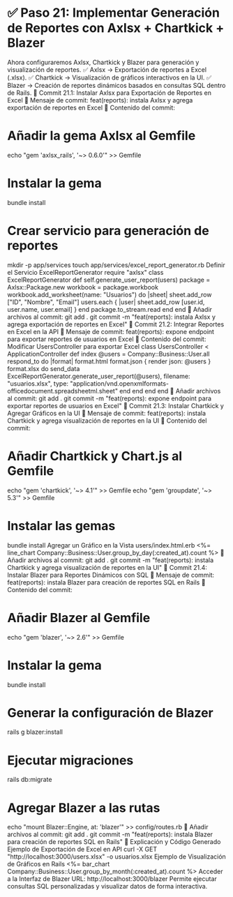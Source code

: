 # ✅ Paso 21: Implementar Generación de Reportes con Axlsx + Chartkick + Blazer

Ahora configuraremos Axlsx, Chartkick y Blazer para generación y visualización de reportes.
✅ Axlsx → Exportación de reportes a Excel (.xlsx).
✅ Chartkick → Visualización de gráficos interactivos en la UI.
✅ Blazer → Creación de reportes dinámicos basados en consultas SQL dentro de Rails.
📌 Commit 21.1: Instalar Axlsx para Exportación de Reportes en Excel
🔹 Mensaje de commit:
feat(reports): instala Axlsx y agrega exportación de reportes en Excel
🔹 Contenido del commit:
# Añadir la gema Axlsx al Gemfile
echo "gem 'axlsx_rails', '~> 0.6.0'" >> Gemfile
# Instalar la gema
bundle install
# Crear servicio para generación de reportes
mkdir -p app/services
touch app/services/excel_report_generator.rb
Definir el Servicio ExcelReportGenerator
require "axlsx"
class ExcelReportGenerator
def self.generate_user_report(users)
package = Axlsx::Package.new
workbook = package.workbook
    workbook.add_worksheet(name: "Usuarios") do |sheet|
      sheet.add_row ["ID", "Nombre", "Email"]
      users.each { |user| sheet.add_row [user.id, user.name, user.email] }
    end
    package.to_stream.read
end
end
🔹 Añadir archivos al commit:
git add .
git commit -m "feat(reports): instala Axlsx y agrega exportación de reportes en Excel"
📌 Commit 21.2: Integrar Reportes en Excel en la API
🔹 Mensaje de commit:
feat(reports): expone endpoint para exportar reportes de usuarios en Excel
🔹 Contenido del commit:
Modificar UsersController para exportar Excel
class UsersController < ApplicationController
def index
@users = Company::Business::User.all
    respond_to do |format|
      format.html
      format.json { render json: @users }
      format.xlsx do
        send_data ExcelReportGenerator.generate_user_report(@users),
                  filename: "usuarios.xlsx",
                  type: "application/vnd.openxmlformats-officedocument.spreadsheetml.sheet"
      end
    end
end
end
🔹 Añadir archivos al commit:
git add .
git commit -m "feat(reports): expone endpoint para exportar reportes de usuarios en Excel"
📌 Commit 21.3: Instalar Chartkick y Agregar Gráficos en la UI
🔹 Mensaje de commit:
feat(reports): instala Chartkick y agrega visualización de reportes en la UI
🔹 Contenido del commit:
# Añadir Chartkick y Chart.js al Gemfile
echo "gem 'chartkick', '~> 4.1'" >> Gemfile
echo "gem 'groupdate', '~> 5.3'" >> Gemfile
# Instalar las gemas
bundle install
Agregar un Gráfico en la Vista users/index.html.erb
<%= line_chart Company::Business::User.group_by_day(:created_at).count %>
🔹 Añadir archivos al commit:
git add .
git commit -m "feat(reports): instala Chartkick y agrega visualización de reportes en la UI"
📌 Commit 21.4: Instalar Blazer para Reportes Dinámicos con SQL
🔹 Mensaje de commit:
feat(reports): instala Blazer para creación de reportes SQL en Rails
🔹 Contenido del commit:
# Añadir Blazer al Gemfile
echo "gem 'blazer', '~> 2.6'" >> Gemfile
# Instalar la gema
bundle install
# Generar la configuración de Blazer
rails g blazer:install
# Ejecutar migraciones
rails db:migrate
# Agregar Blazer a las rutas
echo "mount Blazer::Engine, at: 'blazer'" >> config/routes.rb
🔹 Añadir archivos al commit:
git add .
git commit -m "feat(reports): instala Blazer para creación de reportes SQL en Rails"
📝 Explicación y Código Generado
Ejemplo de Exportación de Excel en API
curl -X GET "http://localhost:3000/users.xlsx" -o usuarios.xlsx
Ejemplo de Visualización de Gráficos en Rails
<%= bar_chart Company::Business::User.group_by_month(:created_at).count %>
Acceder a la Interfaz de Blazer
    URL: http://localhost:3000/blazer
    Permite ejecutar consultas SQL personalizadas y visualizar datos de forma interactiva.
